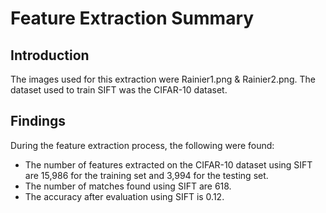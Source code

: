 # Feature Extraction Summary

## Introduction

The images used for this extraction were Rainier1.png & Rainier2.png. The dataset used to train SIFT was the CIFAR-10 dataset.

## Findings

During the feature extraction process, the following were found:

- The number of features extracted on the CIFAR-10 dataset using SIFT are 15,986 for the training set and 3,994 for the testing set.
- The number of matches found using SIFT are 618.
- The accuracy after evaluation using SIFT is 0.12.
